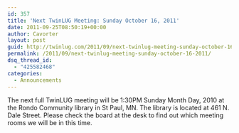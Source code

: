 ```yaml
---
id: 357
title: 'Next TwinLUG Meeting: Sunday October 16, 2011'
date: 2011-09-25T08:50:19+00:00
author: Cavorter
layout: post
guid: http://twinlug.com/2011/09/next-twinlug-meeting-sunday-october-16-2011/
permalink: /2011/09/next-twinlug-meeting-sunday-october-16-2011/
dsq_thread_id:
  - "425582468"
categories:
  - Announcements
---
```

The next full TwinLUG meeting will be 1:30PM Sunday Month Day, 2010 at the Rondo Community library in St Paul, MN. The library is located at 461 N. Dale Street. Please check the board at the desk to find out which meeting rooms we will be in this time.